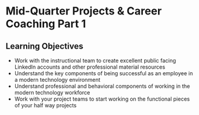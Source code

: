 #  Mid-Quarter Projects & Career Coaching Part 1

## Learning Objectives

* Work with the instructional team to create excellent public facing LinkedIn accounts and other professional material resources
* Understand the key components of being successful as an employee in a modern technology environment
* Understand professional and behavioral components of working in the modern technology workforce
* Work with your project teams to start working on the functional pieces of your half way projects
